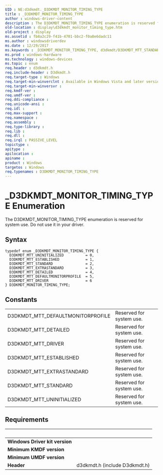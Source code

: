 ```yaml
---
UID : NE:d3dkmdt._D3DKMDT_MONITOR_TIMING_TYPE
title : _D3DKMDT_MONITOR_TIMING_TYPE
author : windows-driver-content
description : The D3DKMDT_MONITOR_TIMING_TYPE enumeration is reserved for system use. Do not use it in your driver.
old-location : display\d3dkmdt_monitor_timing_type.htm
old-project : display
ms.assetid : fb8a2c29-f41b-4701-bbc2-f0a8e6dadc11
ms.author : windowsdriverdev
ms.date : 12/29/2017
ms.keywords : _D3DKMDT_MONITOR_TIMING_TYPE, d3dkmdt/D3DKMDT_MTT_STANDARD, D3DKMDT_MTT_EXTRASTANDARD, D3DKMDT_MTT_DETAILED, DmEnums_dd8c4653-6af5-420c-a74e-3b0d2201e84a.xml, d3dkmdt/D3DKMDT_MTT_UNINITIALIZED, D3DKMDT_MTT_STANDARD, display.d3dkmdt_monitor_timing_type, D3DKMDT_MTT_DRIVER, D3DKMDT_MTT_UNINITIALIZED, d3dkmdt/D3DKMDT_MTT_EXTRASTANDARD, D3DKMDT_MTT_DEFAULTMONITORPROFILE, D3DKMDT_MONITOR_TIMING_TYPE, D3DKMDT_MTT_ESTABLISHED, d3dkmdt/D3DKMDT_MTT_DETAILED, d3dkmdt/D3DKMDT_MONITOR_TIMING_TYPE, d3dkmdt/D3DKMDT_MTT_DEFAULTMONITORPROFILE, D3DKMDT_MONITOR_TIMING_TYPE enumeration [Display Devices], d3dkmdt/D3DKMDT_MTT_DRIVER, d3dkmdt/D3DKMDT_MTT_ESTABLISHED
ms.prod : windows-hardware
ms.technology : windows-devices
ms.topic : enum
req.header : d3dkmdt.h
req.include-header : D3dkmdt.h
req.target-type : Windows
req.target-min-winverclnt : Available in Windows Vista and later versions of the Windows operating systems.
req.target-min-winversvr : 
req.kmdf-ver : 
req.umdf-ver : 
req.ddi-compliance : 
req.unicode-ansi : 
req.idl : 
req.max-support : 
req.namespace : 
req.assembly : 
req.type-library : 
req.lib : 
req.dll : 
req.irql : PASSIVE_LEVEL
topictype : 
apitype : 
apilocation : 
apiname : 
product : Windows
targetos : Windows
req.typenames : D3DKMDT_MONITOR_TIMING_TYPE
---
```


# _D3DKMDT_MONITOR_TIMING_TYPE Enumeration
The D3DKMDT_MONITOR_TIMING_TYPE enumeration is reserved for system use. Do not use it in your driver.

## Syntax
````
typedef enum _D3DKMDT_MONITOR_TIMING_TYPE { 
  D3DKMDT_MTT_UNINITIALIZED          = 0,
  D3DKMDT_MTT_ESTABLISHED            = 1,
  D3DKMDT_MTT_STANDARD               = 2,
  D3DKMDT_MTT_EXTRASTANDARD          = 3,
  D3DKMDT_MTT_DETAILED               = 4,
  D3DKMDT_MTT_DEFAULTMONITORPROFILE  = 5,
  D3DKMDT_MTT_DRIVER                 = 6
} D3DKMDT_MONITOR_TIMING_TYPE;
````

## Constants

<table>

<tr>
<td>D3DKMDT_MTT_DEFAULTMONITORPROFILE</td>
<td>Reserved for system use.</td>
</tr>

<tr>
<td>D3DKMDT_MTT_DETAILED</td>
<td>Reserved for system use.</td>
</tr>

<tr>
<td>D3DKMDT_MTT_DRIVER</td>
<td>Reserved for system use.</td>
</tr>

<tr>
<td>D3DKMDT_MTT_ESTABLISHED</td>
<td>Reserved for system use.</td>
</tr>

<tr>
<td>D3DKMDT_MTT_EXTRASTANDARD</td>
<td>Reserved for system use.</td>
</tr>

<tr>
<td>D3DKMDT_MTT_STANDARD</td>
<td>Reserved for system use.</td>
</tr>

<tr>
<td>D3DKMDT_MTT_UNINITIALIZED</td>
<td>Reserved for system use.</td>
</tr>
</table>


## Requirements
| &nbsp; | &nbsp; |
| ---- |:---- |
| **Windows Driver kit version** |  |
| **Minimum KMDF version** |  |
| **Minimum UMDF version** |  |
| **Header** | d3dkmdt.h (include D3dkmdt.h) |